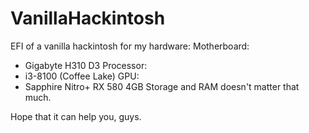 # VanillaHackintosh
EFI of a vanilla hackintosh for my hardware:
Motherboard:
- Gigabyte H310 D3
Processor:
- i3-8100 (Coffee Lake)
GPU:
- Sapphire Nitro+ RX 580 4GB
Storage and RAM doesn't matter that much. 


Hope that it can help you, guys.
